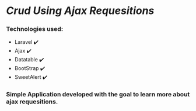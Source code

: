 # _Crud Using Ajax Requesitions_

### **Technologies used:** 

- Laravel ✔️
- Ajax ✔️
- Datatable ✔️
- BootStrap ✔️
- SweetAlert ✔️

### **Simple Application developed with the goal to learn more about ajax requesitions.** 